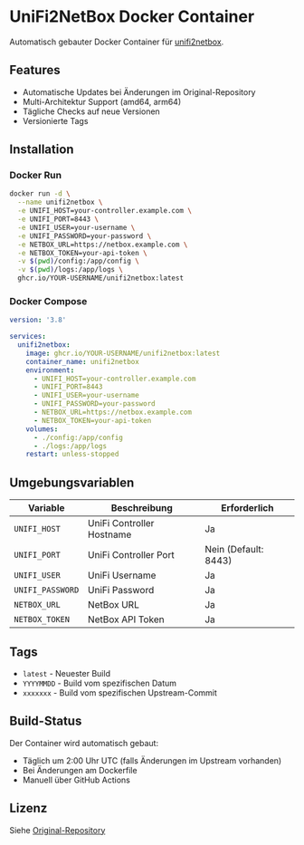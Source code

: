 # UniFi2NetBox Docker Container

Automatisch gebauter Docker Container für [unifi2netbox](https://github.com/mrzepa/unifi2netbox).

## Features

- Automatische Updates bei Änderungen im Original-Repository
- Multi-Architektur Support (amd64, arm64)
- Tägliche Checks auf neue Versionen
- Versionierte Tags

## Installation

### Docker Run

```bash
docker run -d \
  --name unifi2netbox \
  -e UNIFI_HOST=your-controller.example.com \
  -e UNIFI_PORT=8443 \
  -e UNIFI_USER=your-username \
  -e UNIFI_PASSWORD=your-password \
  -e NETBOX_URL=https://netbox.example.com \
  -e NETBOX_TOKEN=your-api-token \
  -v $(pwd)/config:/app/config \
  -v $(pwd)/logs:/app/logs \
  ghcr.io/YOUR-USERNAME/unifi2netbox:latest
```

### Docker Compose

```yaml
version: '3.8'

services:
  unifi2netbox:
    image: ghcr.io/YOUR-USERNAME/unifi2netbox:latest
    container_name: unifi2netbox
    environment:
      - UNIFI_HOST=your-controller.example.com
      - UNIFI_PORT=8443
      - UNIFI_USER=your-username
      - UNIFI_PASSWORD=your-password
      - NETBOX_URL=https://netbox.example.com
      - NETBOX_TOKEN=your-api-token
    volumes:
      - ./config:/app/config
      - ./logs:/app/logs
    restart: unless-stopped
```

## Umgebungsvariablen

| Variable | Beschreibung | Erforderlich |
|----------|-------------|--------------|
| `UNIFI_HOST` | UniFi Controller Hostname | Ja |
| `UNIFI_PORT` | UniFi Controller Port | Nein (Default: 8443) |
| `UNIFI_USER` | UniFi Username | Ja |
| `UNIFI_PASSWORD` | UniFi Password | Ja |
| `NETBOX_URL` | NetBox URL | Ja |
| `NETBOX_TOKEN` | NetBox API Token | Ja |

## Tags

- `latest` - Neuester Build
- `YYYYMMDD` - Build vom spezifischen Datum
- `xxxxxxx` - Build vom spezifischen Upstream-Commit

## Build-Status

Der Container wird automatisch gebaut:
- Täglich um 2:00 Uhr UTC (falls Änderungen im Upstream vorhanden)
- Bei Änderungen am Dockerfile
- Manuell über GitHub Actions

## Lizenz

Siehe [Original-Repository](https://github.com/mrzepa/unifi2netbox)
